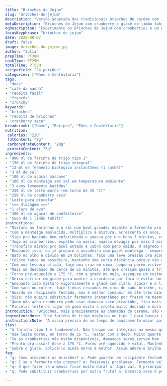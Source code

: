 ```yaml
---
title: "Brioches do Jejum"
slug: "brioches-do-jejum"
description: "Versão adaptada dos tradicionais brioches du carême com ingredientes remodelados pra dar um toque diferente sem perder o charme. Farinha integral e açúcar mascavo substituem parte do original, substituição de uvas passas por cranberry seca que amolecem na hora do preparo adicionando um sabor levemente ácido. A massa domina o ponto ideal quando está elástica e não grudenta, sinal pra não errar na fermentação. O glacê, mais ácido por ser com limão tahiti, é o detalhe que balança o doce do conjunto. Assa até as crostas ficarem douradas e firmes, mas ainda macias ao toque. Consegue se guardar por dias e retocar o brilho do glacê antes de servir."
metaDescription: "Brioches do Jejum com cranberry e glacê de limão tahiti trazem um toque especial e sabor delicioso que encoraja a criatividade na cozinha."
ogDescription: "Experimente os Brioches do Jejum com cranberries e um glacê ácido; maciez e aroma fazem toda a diferença no paladar."
focusKeyphrase: "brioches do jejum"
date: 2025-08-07
draft: false
image: brioches-do-jejum.jpg
author: "Julia"
prepTime: PT30M
cookTime: PT25M
totalTime: PT55M
recipeYield: "24 porções"
categories: ["Pães e Confeitaria"]
tags:
- "doce"
- "café da manhã"
- "receita fácil"
- "francês"
- "crunchy"
keywords:
- "brioches"
- "receita de brioches"
- "cranberry seca"
breadcrumb: ["Home", "Recipes", "Pães e Confeitaria"]
nutrition: 
 calories: "220"
 fatContent: "9g"
 carbohydrateContent: "28g"
 proteinContent: "5g"
ingredients:
- "900 ml de farinha de trigo tipo 1"
- "150 ml de farinha de trigo integral"
- "12 ml de fermento biológico instantâneo (1 sachê)"
- "3 ml de sal"
- "100 ml de açúcar mascavo"
- "100 ml de manteiga sem sal em temperatura ambiente"
- "3 ovos levemente batidos"
- "250 ml de leite morno (em torno de 35 °C)"
- "250 ml de cranberry seca"
- "Leite para pincelar"
- "=== Glaçagem ==="
- "1 clara de ovo"
- "300 ml de açúcar de confeiteiro"
- "Suco de 1 limão tahiti"
instructions:
- "Misturo as farinhas e o sal num bowl grande; espalho o fermento pra não acabar ‘queimando’ com o sal direto; juntei açúcar mascavo que traz uma doçura mais profunda, menos agressiva que o refinado."
- "Com a manteiga amolecida, multiplico a mistura, acrescento os ovos, finalmente o leite morno, que uso pra ativar o fermento sem matar – quem já jogou leite quente sabe a decepção. Misturo até formar massa mole."
- "Sigo pra bancada bem enfarinhada e amasso por uns bons 7 minutos, estiquei um pouco porque testei: se amassa pouco, os brioches ficam pesados. A massa deve soltar das mãos e ficar maleável, meio brilhoso e macio."
- "Jogo as cranberries, espalho na massa, amasso devagar por mais 3 minutos pra distribuí-las, sem esmagar."
- "Transfiro direto pro bowl untado e cubro com pano úmido. O segredo é deixar num canto sem corrente de ar, temperatura ambiente, algo por volta de 25 graus; demora cerca de 1h15 até ela dobrar de volume. Dou uma cutucada pra ver se solta devagar, aí tá no ponto."
- "Enquanto isso, eu já preparo a assadeira com papel manteiga — sempre prefiro pra evitar que grude na hora de tirar."
- "Bato no olho e divido em 24 bolinhas, faço uma leve pressão pra acomodar e não fugir durante o descanso final."
- "Coloco tanto na assadeira, mantenho uma certa distância porque vão crescer de novo; pincelo levemente com leite (não exagerar, senão a crosta não fica crocante)."
- "Com uma tesoura afiada, faço uma cruz em cima, pequena porém visível — pra mim esse foi o passo mais delicado, se cortar demais a massa derrama durante o cozimento, seca tudo e abre demais."
- "Mais um descanso de cerca de 55 minutos, até que cresçam quase o triplo, um pouco mais do que o primeiro fermento."
- "Forno pré-aquecido a 175 °C, com a grade no meio, assegura um cozimento uniforme sem queimar a base. Aí vem o cheirinho irresistível tirando do forno, aquela cor dourada que brilha – quando o toque é firme, mas macio, e o cheiro de manteiga se espalha, tá assado. Cerca de 25 minutos, mas sem fixar no relógio, olho no brilho e textura."
- "Deixo esfriar em grade para manter a crocância por fora e evitar umidade por baixo."
- "Enquanto isso misturo vigorosamente o glacê com clara, açúcar e o limão, que dá uma leve acidez pra tirar tanta doçura da massa e das cranberries."
- "Com saco ou colher, faço linhas cruzadas em cima de cada brioche, rápido antes que endureça. O brilho fica incrível e o sabor ácido-doce casa com o brioche fazendo uma bela combinação."
- "Guardo em recipiente fechado, mas é melhor consumir em até três dias, senão seca. Caso endureça, uma passada rápida no microondas por 10 segundos dá vida nova."
- "Dica: não queira substituir fermento instantâneo por fresco na mesma quantidade, vai precisar ajustar a proporção e o tempo de fermentação — cada um tem seu ritmo. Também evitou usar manteiga gelada, que endurece a massa e prejudica o crescimento."
- "Quem não acha cranberry pode usar damasco seco picadinho, fica mais sutil e menos ácido, mas a parte branca do brioche vai escurecer um pouco."
- "Pincelar leite no lugar da gema evita a crosta muito dourada e dura demais. Gosto do equilíbrio do leite pra manter maciez sem perder a cor."
introduction: "Brioches, mais precisamente as chamadas do carême, são essas massas levemente doces, macias por dentro com uma casquinha fina e crocante. Tenho uma relação antiga com elas, já que a primeira tentativa sempre parecia uma pedreira, dura e sem vida. O segredo está em observar a textura da massa e a fermentação, não no relógio. O aroma que invade a cozinha quando tão dourado é puro conforto, misturado com a manteiga e o açúcar mascavo que uso pra dar um quê a mais sem exagerar. Cranberries são minha substituição preferida para as tradicionais uvas passas, trazem um azedinho que contrasta bonito com o glacê de limão, que nem sempre é comum aqui, mas faz toda diferença."
ingredientsNote: "Use farinha de trigo orgânica ou tipo 1 para buscar um equilíbrio entre estrutura e leveza; o integral faz a massa mais rústica, com um sabor agradável, mas não passe de 15% para não endurecer a massa demais. Açúcar mascavo confere umidade e leve toque caramelizado, ótimo pra cor e sabor. A manteiga deve estar realmente mole, para incorporar fácil sem escaldar o fermento. No lugar das cranberries, damascos secos ou figos podem funcionar, lembrando de hidratar antes. O leite deve estar morno, chega perto de uma temperatura confortável para o corpo; quente demais mata o fermento, gelado não ativa nada. O glacê aproveita a acidez do limão tahiti para balancear o doce do açúcar de confeiteiro, fica uma cobertura brilhante e firme. Pincelar com leite é melhor que gemas por evitar crostas duras demais, especialmente se gostar da massa mais macia."
instructionsNote: "A massa precisa de um tempo de amassamento maior para desenvolver o glúten, que garantirá maciez e elasticidade. A hidratação dos frutos secos dentro da massa é fundamental para evitar que fiquem duros na hora de assar. Fermentação dupla: atenção na segunda etapa para não ultrapassar demais e ver a massa desinflar, é erro comum. A cruz na superfície ajuda a massa a crescer controladamente na hora do forno, controlando o rompimento da crosta. Forno constante e pré-aquecido, manteiga derretida ou ovos para pincelar modificam o resultado da textura da casca, escolhe conforme preferência. Glacê deve ser aplicado logo que esfria para que fixe com brilho, não espere esfriar demais. Em casa, dificilmente sobra porque o cheiro e o sabor chamam pra mesa assim que esfriam..."
tips:
- "A farinha tipo 1 é fundamental. Não troque por integrais na mesma quantidade. Até 15% de farinha integral é perfeito. Evita que a massa fique dura. A textura deve ser leve, solta, quase brilhante ao finalizar. E sempre sinta a maciez ao amassar."
- "Use leite morno, em torno de 35 °C. Testar com o dedo. Muito quente mata o fermento. Caso contrário, nada acontece. E não esqueça a manteiga, que deve estar bem mole. Essa é a chave. Incorpora na massa sem complicação, evitando que a mistura seque."
- "Se as cranberries não estão disponíveis, damascos secos servem bem. Hidratar antes. Assim evitam de ficar duros no final. Lembre-se da importância da fermentação, não ultrapasse o tempo do segundo descanso. Cuidado, senão a massa desinflará."
- "Pronto pra assar? Asse a 175 °C. Forno pré-aquecido é vital. Mantenha a grade no meio pra assar por igual. Observar ao invés de cronometrar. O cheirinho vai te guiar. Quando o cheiro de manteiga e açúcar surgir, retire do forno. Cor dourada é tudo."
- "Sobre o glacê, aplicá-lo ainda morno é melhor. Assim adere e brilha. Se esfriar demais, não fixa. Pincelar com leite ao invés de gema melhora crocância. Não devia ficar duro demais. E o leite mantém a maciez da massa."
faq:
- "q: Como armazenar os brioches? a: Pode guardar em recipiente fechado, mas melhor consumir em três dias. Para não perder a maciez, um toque rápido no microondas. Uma dica: se endurecer, não hesite."
- "q: E se o fermento não crescer? a: Possíveis problemas. Fermento velho ou leite quente demais. O ponto de ativação do fermento é crucial. Experimentos mostram que alterar a temperatura é arriscado, o sabor muda."
- "q: O que fazer se a massa ficar muito dura? a: Aqui vai. O principal é amassar o suficiente. Caso contrário, a elasticidade se perde. Garantir um ambiente morno na hora da fermentação ajuda. Teste a textura."
- "q: Pode substituir cranberries por outra fruta? a: Damasco seco é perfeito, mas picadinho. O problema é que a massa vai mudar a aparência. As cranberries dão um visual bonito, o contraste funciona bem."

---
```

